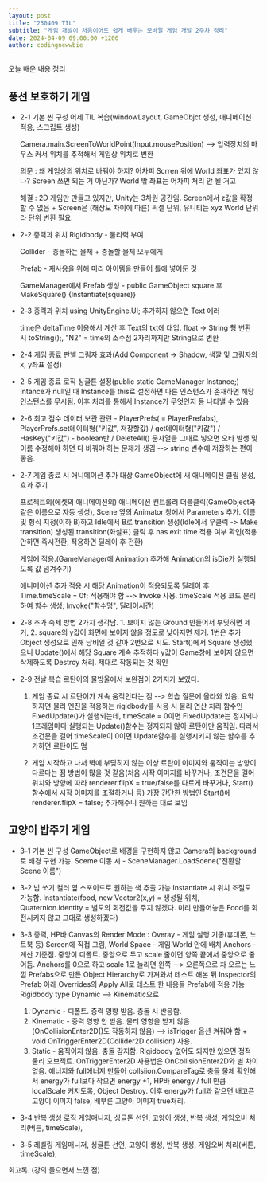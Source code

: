 ```yaml
---
layout: post
title: "250409 TIL"
subtitle: "게임 개발이 처음이어도 쉽게 배우는 모바일 게임 개발 2주차 정리"
date: 2024-04-09 09:00:00 +1200
author: codingnewwbie
---
```


오늘 배운 내용 정리
## 풍선 보호하기 게임
  - 2-1 기본 씬 구성
    어제 TIL 복습(windowLayout, GameObjct 생성, 애니메이션 적용, 스크립트 생성)
    
    Camera.main.ScreenToWorldPoint(Input.mousePosition) --> 입력장치의 마우스 커서 위치를 추적해서 게임상 위치로 변환
    
    의문 : 왜 게임상의 위치로 바꿔야 하지? 어차피 Scrren 위에 World 좌표가 있지 않나? Screen 쓰면 되는 거 아닌가? World 밖 좌표는 어차피 처리 안 될 거고
    
    해결 : 2D 게임만 만들고 있지만, Unity는 3차원 공간임. Screen에서 z값을 확정할 수 없음 + Screen은 (해상도 차이에 따른) 픽셀 단위, 유니티는 xyz World 단위라 단위 변환 필요.

  - 2-2 중력과 위치
    Rigidbody - 물리력 부여
    
    Collider - 충돌하는 물체 + 충돌할 물체 모두에게
    
    Prefab - 재사용을 위해 미리 아이템을 만들어 틀에 넣어둔 것
    
    GameManager에서 Prefab 생성 - public GameObject square 후 MakeSquare() {Instantiate(square)}

  - 2-3 중력과 위치
    using UnityEngine.UI; 추가하지 않으면 Text 에러
    
    time은 deltaTime 이용해서 계산 후 Text의 txt에 대입. float -> String 형 변환 시 toString();, "N2" = time의 소수점 2자리까지만 String으로 변환

  - 2-4 게임 종료 판넬
    그림자 효과(Add Component -> Shadow, 색깔 및 그림자의 x, y좌표 설정)
    
  - 2-5 게임 종료 로직
    싱글톤 설정(public static GameManager Instance;)
    Intance가 null일 때 Instance를 this로 설정하면 다른 인스턴스가 존재하면 해당 인스턴스를 무시됨. 이후 처리를 통해서 Instance가 무엇인지 등 나타낼 수 있음
    
  - 2-6 최고 점수
    데이터 보관 관련 - PlayerPrefs( = PlayerPrefabs), PlayerPrefs.set데이터형("키값", 저장할값) / get데이터형("키값") / HasKey("키값") - boolean반 / DeleteAll()
    문자열을 그대로 넣으면 오타 발생 및 이름 수정해야 하면 다 바꿔야 하는 문제가 생김 --> string 변수에 저장하는 편이 좋음.
    
  - 2-7 게임 종료 시 애니메이션 추가
    대상 GameObject에 새 애니메이션 클립 생성, 효과 주기
    
    프로젝트의(에셋의 애니메이션의) 애니메이션 컨트롤러 더블클릭(GameObject와 같은 이름으로 자동 생성), Scene 옆의 Animator 창에서 Parameters 추가.
    이름 및 형식 지정(이하 B)하고 Idle에서 B로 transition 생성(Idle에서 우클릭 -> Make transition)
    생성된 transition(화살표) 클릭 후  has exit time 적용 여부 확인(적용 안하면 즉시전환, 적용하면 딜레이 후 전환)

    게임에 적용.(GameManager에 Animation 추가해 Animation의 isDie가 실행되도록 값 넘겨주기)

    애니메이션 추가 적용 시 해당 Animation이 적용되도록 딜레이 후 Time.timeScale = 0f; 적용해야 함 --> Invoke 사용. timeScale 적용 코드 분리하여 함수 생성, Invoke("함수명", 딜레이시간)
    
  - 2-8 추가 숙제
    방법 2가지 생각남. 1. 보이지 않는 Ground 만들어서 부딪히면 제거, 2. square의 y값이 화면에 보이지 않을 정도로 낮아지면 제거.
    1번은 추가 Object 생성으로 인해 낭비일 것 같아 2번으로 시도.
    Start()에서 Square 생성했으니 Update()에서 해당 Square 계속 추적하다 y값이 Game창에 보이지 않으면 삭제하도록 Destroy 처리. 제대로 작동되는 것 확인
 
  - 2-9 전날 복습
    르탄이의 물방울에서 보완점이 2가지가 보였다.
    1. 게임 종료 시 르탄이가 계속 움직인다는 점 --> 학습 질문에 올라와 있음.
       요약하자면 물리 엔진을 적용하는 rigidbody를 사용 시 물리 연산 처리 함수인 FixedUpdate()가 실행되는데, timeScale = 0이면 FixedUpdate는 정지되나 1프레임마다 실행되는 Update()함수는 정지되지 않아 르탄이만 움직임.
       따라서 조건문을 걸어 timeScale이 0이면 Update함수를 실행시키지 않는 함수를 추가하면 르탄이도 멈
       
    2. 게임 시작하고 나서 벽에 부딪히지 않는 이상 르탄이 이미지와 움직이는 방향이 다르다는 점
       방법이 많을 것 같음(처음 시작 이미지를 바꾸거나, 조건문을 걸어 위치와 방향에 따라 renderer.flipX = true/false를 다르게 바꾸거나, Start() 함수에서 시작 이미지를 조절하거나 등)
       가장 간단한 방법인 Start()에 renderer.flipX = false; 추가해주니 원하는 대로 보임

## 고양이 밥주기 게임
  - 3-1 기본 씬 구성
    GameObject로 배경을 구현하지 않고 Camera의 background로 배경 구현 가능.
    Sceme 이동 시 - SceneManager.LoadScene("전환할 Scene 이름")

  - 3-2 밥 쏘기
    컬러 옆 스포이드로 원하는 색 추출 가능
    Instantiate 시 위치 조절도 가능함. Instantiate(food, new Vector2(x,y) = 생성될 위치, Quaternion.identity = 별도의 회전값을 주지 않겠다. 미리 만들어놓은 Food를 회전시키지 않고 그대로 생성하겠다)
    
  - 3-3 중력, HP바
    Canvas의 Render Mode : Overay - 게임 실행 기종(휴대폰, 노트북 등) Screen에 직접 그림, World Space - 게임 World 안에 배치
    Anchors - 계산 기준점. 중앙이 디폴트. 중앙으로 두고 scale 줄이면 양쪽 끝에서 중앙으로 줄어듬. Anchors를 0으로 하고 scale 1로 늘리면 왼쪽 --> 오른쪽으로 차 오르는 느낌
    Prefabs으로 만든 Object Hierarchy로 가져와서 테스트 해본 뒤 Inspector의 Prefab 아래 Overrides의 Apply All로 테스트 한 내용들 Prefab에 적용 가능
    Rigidbody type Dynamic --> Kinematic으로
      1. Dynamic - 디폴트. 중력 영향 받음. 충돌 시 반응함. 
      2. Kinematic - 중력 영향 안 받음. 물리 영향을 받지 않음(OnCollisionEnter2D()도 작동하지 않음) --> isTrigger 옵션 켜줘야 함 + void OnTriggerEnter2D(Collider2D collision) 사용.
      3. Static - 움직이지 않음. 충돌 감지함. Rigidbody 없어도 되지만 있으면 정적 물리 오브젝트.
    OnTriggerEnter2D 사용법은 OnCollisionEnter2D와 별 차이 없음. 에너지와 full에너지 만들어 collsiion.CompareTag로 충돌 물체 확인해서 energy가 full보다 작으면 energy +1, HP바 energy / full 만큼 localScale 커지도록, Object Destroy.
    이후 energy가 full과 같으면 배고픈 고양이 이미지 false, 배부른 고양이 이미지 true처리.

  - 3-4 반복 생성 로직
    게임매니저, 싱글톤 선언, 고양이 생성, 반복 생성, 게임오버 처리(버튼, timeScale),

  - 3-5 레벨링
    게임매니저, 싱글톤 선언, 고양이 생성, 반복 생성, 게임오버 처리(버튼, timeScale),


    

   회고록. (강의 들으면서 느낀 점)
    
    
